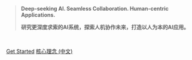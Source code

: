 <!-- _coverpage.md -->

<!-- Slogan 区域 -->
> **Deep-seeking AI. Seamless Collaboration. Human-centric Applications.**
>
> **研究更深度求索的AI系统，探索人机协作未来，打造以人为本的AI应用。**

<br>

<!-- 行动号召按钮 -->
[Get Started](/README.md) 
[核心理念 (中文)](/VISION_AND_MISSION_zh.md)

<!-- 
可选：项目名称或Logo (如果需要，可以取消注释并替换)
<br>
<br>

## SiCoreLadder
-->

<!-- 
可选：简洁描述 (如果需要，可以取消注释并填写内容)
<br>

Briefly describe your project here...
<br>
简要描述项目...
-->

<!-- 
可选：自定义背景 (通过 CSS in index.html or a custom CSS file)
![bg](path/to/your/background-image.jpg) 
--> 